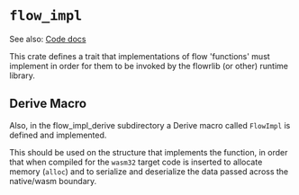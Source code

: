 # `flow_impl`

See also: [Code docs](../code/doc/flow_impl/index.html)

This crate defines a trait that implementations of flow
'functions' must implement in order for them to be invoked
by the flowrlib (or other) runtime library.

## Derive Macro
Also, in the flow_impl_derive subdirectory a Derive macro
called `FlowImpl` is defined and implemented.

This should be used on the structure that implements the 
function, in order that when compiled for the `wasm32` 
target code is inserted to allocate memory (`alloc`) and
to serialize and deserialize the data passed across the 
native/wasm boundary.

[comment]: <> (TODO add a reference to the code example in implementation.rs)
